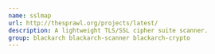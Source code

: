 ```yaml
---
name: sslmap
url: http://thesprawl.org/projects/latest/
description: A lightweight TLS/SSL cipher suite scanner.
group: blackarch blackarch-scanner blackarch-crypto
---
```

